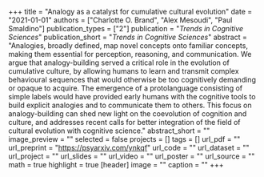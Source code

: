 +++
title = "Analogy as a catalyst for cumulative cultural evolution"
date = "2021-01-01"
authors = ["Charlotte O. Brand", "Alex Mesoudi", "Paul Smaldino"]
publication_types = ["2"]
publication = "_Trends in Cognitive Sciences_"
publication_short = "_Trends in Cognitive Sciences_"
abstract = "Analogies, broadly defined, map novel concepts onto familiar concepts, making them essential for perception, reasoning, and communication. We argue that analogy-building served a critical role in the evolution of cumulative culture, by allowing humans to learn and transmit complex behavioural sequences that would otherwise be too cognitively demanding or opaque to acquire. The emergence of a protolanguage consisting of simple labels would have provided early humans with the cognitive tools to build explicit analogies and to communicate them to others. This focus on analogy-building can shed new light on the coevolution of cognition and culture, and addresses recent calls for better integration of the field of cultural evolution with cognitive science."
abstract_short = ""
image_preview = ""
selected = false
projects = []
tags = []
url_pdf = ""
url_preprint = "https://psyarxiv.com/ynkqf"
url_code = ""
url_dataset = ""
url_project = ""
url_slides = ""
url_video = ""
url_poster = ""
url_source = ""
math = true
highlight = true
[header]
image = ""
caption = ""
+++
